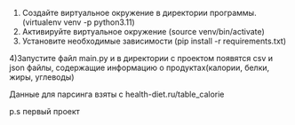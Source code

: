1) Создайте виртуальное окружение в директории программы. (virtualenv venv -p python3.11)
2) Активируйте виртуальное окружение (source venv/bin/activate)
3) Установите необходимые зависимости (pip install -r requirements.txt)

4)Запустите файл main.py и в директории с проектом появятся csv и json файлы, содержащие информацию о продуктах(калории, белки, жиры, углеводы)


Данные для парсинга взяты с health-diet.ru/table_calorie


p.s первый проект
